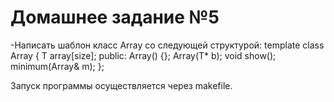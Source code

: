 # Домашнее задание №5

-Написать шаблон класс Array со следующей структурой:
	template <class T>
	class Array
	{
		T array[size];
		public:
			Array() {};
			Array(T* b);
			void show();
			minimum(Array<T>& m);
	};

Запуск программы осуществляется через makefile.
